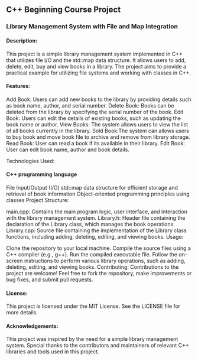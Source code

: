 ## C++ Beginning Course Project

### Library Management System with File and Map Integration

#### Description:

This project is a simple library management system implemented in C++ that utilizes file I/O and the std::map data structure. It allows users to add, delete, edit, buy and view books in a library. The project aims to provide a practical example for utilizing file systems and working with classes in C++.

#### Features:

Add Book: Users can add new books to the library by providing details such as book name, author, and serial number.
Delete Book: Books can be deleted from the library by specifying the serial number of the book.
Edit Book: Users can edit the details of existing books, such as updating the book name or author.
View Books: The system allows users to view the list of all books currently in the library.
Sold Book:The system can allows users to buy book and move book file to archive and remove from library storage.
Read Book: User can read a book if its available in their library.
Edit Book: User can edit book name, author and book details.

Technologies Used:
#### C++ programming language

File Input/Output (I/O)
std::map data structure for efficient storage and retrieval of book information
Object-oriented programming principles using classes
Project Structure:

main.cpp: Contains the main program logic, user interface, and interaction with the library management system.
Library.h: Header file containing the declaration of the Library class, which manages the book operations.
Library.cpp: Source file containing the implementation of the Library class functions, including adding, deleting, editing, and viewing books.
Usage:

Clone the repository to your local machine.
Compile the source files using a C++ compiler (e.g., g++).
Run the compiled executable file.
Follow the on-screen instructions to perform various library operations, such as adding, deleting, editing, and viewing books.
Contributing:
Contributions to the project are welcome! Feel free to fork the repository, make improvements or bug fixes, and submit pull requests.

#### License:

This project is licensed under the MIT License. See the LICENSE file for more details.

#### Acknowledgements:

This project was inspired by the need for a simple library management system.
Special thanks to the contributors and maintainers of relevant C++ libraries and tools used in this project.

